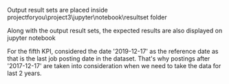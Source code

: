 Output result sets are placed inside projectforyou\project3\jupyter\notebook\resultset folder

Along with the output result sets, the expected results are also displayed on jupyter notebook

For the fifth KPI, considered the date '2019-12-17' as the reference date as that is the last job posting date in the dataset. That's why postings after '2017-12-17' are taken into consideration when we need to take the data for last 2 years.
